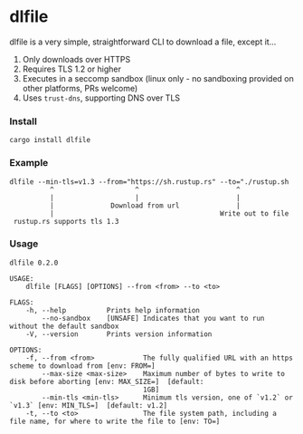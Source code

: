 # dlfile

dlfile is a very simple, straightforward CLI to download a file, except it...

1. Only downloads over HTTPS
2. Requires TLS 1.2 or higher
3. Executes in a seccomp sandbox (linux only - no sandboxing provided on other platforms, PRs welcome)
4. Uses `trust-dns`, supporting DNS over TLS


### Install

`cargo install dlfile`


### Example

```
dlfile --min-tls=v1.3 --from="https://sh.rustup.rs" --to="./rustup.sh
          ^                    ^                        ^
          |                    |                        |
          |              Download from url              |
          |                                         Write out to file
 rustup.rs supports tls 1.3
```
### Usage

```
dlfile 0.2.0

USAGE:
    dlfile [FLAGS] [OPTIONS] --from <from> --to <to>

FLAGS:
    -h, --help          Prints help information
        --no-sandbox    [UNSAFE] Indicates that you want to run without the default sandbox
    -V, --version       Prints version information

OPTIONS:
    -f, --from <from>            The fully qualified URL with an https scheme to download from [env: FROM=]
        --max-size <max-size>    Maximum number of bytes to write to disk before aborting [env: MAX_SIZE=]  [default:
                                 1GB]
        --min-tls <min-tls>      Minimum tls version, one of `v1.2` or `v1.3` [env: MIN_TLS=]  [default: v1.2]
    -t, --to <to>                The file system path, including a file name, for where to write the file to [env: TO=]
```
